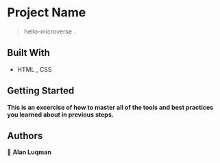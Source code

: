 

# Project Name

>hello-microverse .


## Built With

- HTML , CSS


## Getting Started

**This is an excercise of how to master all of the tools and best practices you learned about in previous steps.**


 
## Authors

👤 **Alan Luqman**
